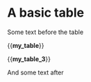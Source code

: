 # A basic table

Some text before the table

{{__my_table__}}

{{__my_table_3__}}

And some text after
